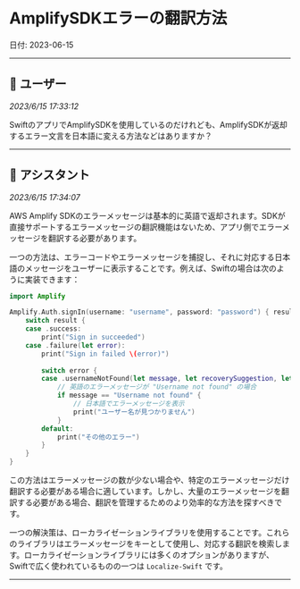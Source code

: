# AmplifySDKエラーの翻訳方法

日付: 2023-06-15

---

## 👤 ユーザー
*2023/6/15 17:33:12*

SwiftのアプリでAmplifySDKを使用しているのだけれども、AmplifySDKが返却するエラー文言を日本語に変える方法などはありますか？

---

## 🤖 アシスタント
*2023/6/15 17:34:07*

AWS Amplify SDKのエラーメッセージは基本的に英語で返却されます。SDKが直接サポートするエラーメッセージの翻訳機能はないため、アプリ側でエラーメッセージを翻訳する必要があります。

一つの方法は、エラーコードやエラーメッセージを捕捉し、それに対応する日本語のメッセージをユーザーに表示することです。例えば、Swiftの場合は次のように実装できます：

```swift
import Amplify

Amplify.Auth.signIn(username: "username", password: "password") { result in
    switch result {
    case .success:
        print("Sign in succeeded")
    case .failure(let error):
        print("Sign in failed \(error)")
        
        switch error {
        case .usernameNotFound(let message, let recoverySuggestion, let error):
            // 英語のエラーメッセージが "Username not found" の場合
            if message == "Username not found" {
                // 日本語でエラーメッセージを表示
                print("ユーザー名が見つかりません")
            }
        default:
            print("その他のエラー")
        }
    }
}
```

この方法はエラーメッセージの数が少ない場合や、特定のエラーメッセージだけ翻訳する必要がある場合に適しています。しかし、大量のエラーメッセージを翻訳する必要がある場合、翻訳を管理するためのより効率的な方法を探すべきです。

一つの解決策は、ローカライゼーションライブラリを使用することです。これらのライブラリはエラーメッセージをキーとして使用し、対応する翻訳を検索します。ローカライゼーションライブラリには多くのオプションがありますが、Swiftで広く使われているものの一つは `Localize-Swift` です。

---
